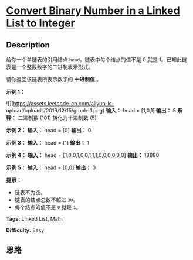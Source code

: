 # [Convert Binary Number in a Linked List to Integer][title]

## Description

给你一个单链表的引用结点 `head`。链表中每个结点的值不是 0 就是 1。已知此链表是一个整数数字的二进制表示形式。

请你返回该链表所表示数字的 **十进制值** 。



**示例 1：**

![](https://assets.leetcode-cn.com/aliyun-lc-
upload/uploads/2019/12/15/graph-1.png)
            **输入：** head = [1,0,1]    **输出：** 5    **解释：** 二进制数 (101) 转化为十进制数 (5)    

**示例 2：**
            **输入：** head = [0]    **输出：** 0    

**示例 3：**
            **输入：** head = [1]    **输出：** 1    

**示例 4：**
            **输入：** head = [1,0,0,1,0,0,1,1,1,0,0,0,0,0,0]    **输出：** 18880    

**示例 5：**
            **输入：** head = [0,0]    **输出：** 0    



**提示：**

  * 链表不为空。
  * 链表的结点总数不超过 `30`。
  * 每个结点的值不是 `0` 就是 `1`。


**Tags:** Linked List, Math

**Difficulty:** Easy

## 思路

[title]: https://leetcode-cn.com/problems/convert-binary-number-in-a-linked-list-to-integer
